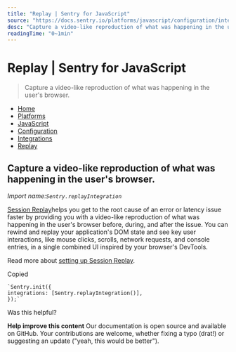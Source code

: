 ```yaml
---
title: "Replay | Sentry for JavaScript"
source: "https://docs.sentry.io/platforms/javascript/configuration/integrations/replay/"
desc: "Capture a video-like reproduction of what was happening in the user's browser."
readingTime: "0~1min"
---
```



# Replay | Sentry for JavaScript

> Capture a video-like reproduction of what was happening in the user's browser.

- [Home](app://obsidian.md/)
- [Platforms](app://obsidian.md/platforms/)
- [JavaScript](app://obsidian.md/platforms/javascript/)
- [Configuration](app://obsidian.md/platforms/javascript/configuration/)
- [Integrations](app://obsidian.md/platforms/javascript/configuration/integrations/)
- [Replay](app://obsidian.md/platforms/javascript/configuration/integrations/replay/)

## Capture a video-like reproduction of what was happening in the user's browser.

*Import name:`Sentry.replayIntegration`*

[Session Replay](app://obsidian.md/product/explore/session-replay/)helps you get to the root cause of an error or latency issue faster by providing you with a video-like reproduction of what was happening in the user's browser before, during, and after the issue. You can rewind and replay your application's DOM state and see key user interactions, like mouse clicks, scrolls, network requests, and console entries, in a single combined UI inspired by your browser's DevTools.

Read more about [setting up Session Replay](app://obsidian.md/session-replay/).

Copied

```
`Sentry.init({
integrations: [Sentry.replayIntegration()],
});`
```

Was this helpful?

**Help improve this content**
Our documentation is open source and available on GitHub. Your contributions are welcome, whether fixing a typo (drat!) or suggesting an update ("yeah, this would be better").
